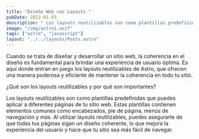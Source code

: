 ```yaml
---
title: "Diseño Web con Layouts "
pubDate: 2023-01-03
description: " Los layouts reutilizables son como plantillas predefinidas"
image: "/img/astro1.avif"
tags: ["astro", "javascript"]
layout: "../../layouts/Posts.astro"
---
```


Cuando se trata de diseñar y desarrollar un sitio web, la coherencia en el diseño es fundamental para brindar una experiencia de usuario óptima. Es aquí donde entran en juego los layouts reutilizables de Astro, que ofrecen una manera poderosa y eficiente de mantener la coherencia en todo tu sitio.

¿Qué son los layouts reutilizables y por qué son importantes?

Los layouts reutilizables son como plantillas predefinidas que puedes aplicar a diferentes páginas de tu sitio web. Estas plantillas contienen elementos comunes como encabezados, pie de página, menús de navegación y más. Al utilizar layouts reutilizables, puedes asegurarte de que todas tus páginas sigan un diseño coherente, lo que mejora la experiencia del usuario y hace que tu sitio sea más fácil de navegar.